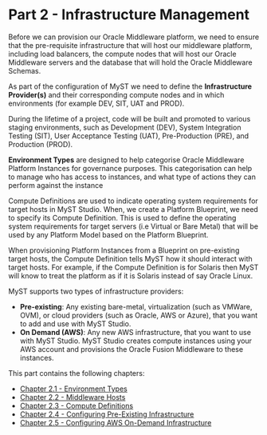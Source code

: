 # Part 2 - Infrastructure Management
Before we can provision our Oracle Middleware platform, we need to ensure that the pre-requisite  infrastructure that will host our middleware platform, including load balancers, the compute nodes that will host our Oracle Middleware servers and the database that will hold the Oracle Middleware Schemas.

As part of the configuration of MyST we need to define the **Infrastructure Provider(s)** and their corresponding compute nodes and in which environments (for example DEV, SIT, UAT and PROD). 


During the lifetime of a project, code will be built and promoted to various staging environments, such as Development (DEV), System Integration Testing (SIT), User Acceptance Testing (UAT), Pre-Production (PRE), and Production (PROD).

**Environment Types** are designed to help categorise Oracle Middleware Platform Instances for governance purposes. This categorisation can help to manage who has access to instances, and what type of actions they can perform against the instance

Compute Definitions are used to indicate operating system requirements for target hosts in MyST Studio. When, we create a Platform Blueprint, we need to specify its Compute Definition. This is used to define the operating system requirements for target servers (i.e Virtual or Bare Metal) that will be used by any Platform Model based on the Platform Blueprint.

When provisioning Platform Instances from a Blueprint on pre-existing target hosts, the Compute Definition tells MyST how it should interact with target hosts. For example, if the Compute Definition is for Solaris then MyST will know to treat the platform as if it is Solaris instead of say Oracle Linux.

MyST supports two types of infrastructure providers:
* **Pre-existing**: Any existing bare-metal, virtualization (such as VMWare, OVM), or cloud providers (such as Oracle, AWS or Azure), that you want to add and use with MyST Studio.
* **On Demand (AWS)**: Any new AWS infrastructure, that you want to use with MyST Studio. MyST Studio creates compute instances using your AWS account and provisions the Oracle Fusion Middleware to these instances.

This part contains the following chapters:

* [Chapter 2.1 - Environment Types](Part2/environmentTypes/environmentTypes.md)
* [Chapter 2.2 - Middleware Hosts](Part2/middlewareHosts/middlewareHosts.md)
* [Chapter 2.3 - Compute Definitions](Part2/computeDefinitions/computeDefinitions.md)
* [Chapter 2.4 - Configuring Pre-Existing Infrastructure](Part2/preExistingInfrastructure/PreExistingInfrastrcutureProvider.md)
* [Chapter 2.5 - Configuring AWS On-Demand Infrastructure](Part2/awsOnDemand/AwsOnDemand.md)


